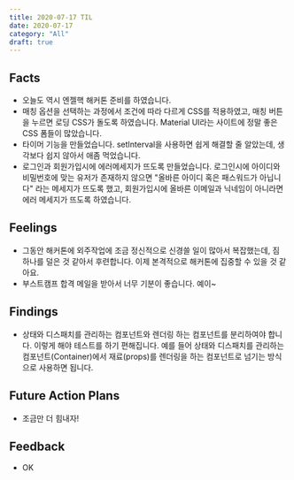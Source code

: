 ```yaml
---
title: 2020-07-17 TIL
date: 2020-07-17
category: "All"
draft: true
---
```


## Facts

- 오늘도 역시 엔젤핵 해커톤 준비를 하였습니다.
- 매칭 옵션을 선택하는 과정에서 조건에 따라 다르게 CSS를 적용하였고, 매칭 버튼을 누르면 로딩 CSS가 돌도록 하였습니다. Material UI라는 사이트에 정말 좋은 CSS 폼들이 많았습니다.
- 타이머 기능을 만들었습니다. setInterval을 사용하면 쉽게 해결할 줄 알았는데, 생각보다 쉽지 않아서 애좀 먹었습니다.
- 로그인과 회원가입시에 에러메세지가 뜨도록 만들었습니다. 로그인시에 아이디와 비밀번호에 맞는 유저가 존재하지 않으면 "올바른 아이디 혹은 패스워드가 아닙니다" 라는 메세지가 뜨도록 했고, 회원가입시에 올바른 이메일과 닉네임이 아니라면 에러 메세지가 뜨도록 하였습니다.

## Feelings

- 그동안 해커톤에 외주작업에 조금 정신적으로 신경쓸 일이 많아서 복잡했는데, 짐 하나를 덜은 것 같아서 후련합니다. 이제 본격적으로 해커톤에 집중할 수 있을 것 같아요.
- 부스트캠프 합격 메일을 받아서 너무 기분이 좋습니다. 예이~

## Findings

- 상태와 디스패치를 관리하는 컴포넌트와 렌더링 하는 컴포넌트를 분리하여야 합니다. 이렇게 해야 테스트를 하기 편해집니다. 예를 들어 상태와 디스패치를 관리하는 컴포넌트(Container)에서 재료(props)를 렌더링을 하는 컴포넌트로 넘기는 방식으로 사용하면 됩니다.

## Future Action Plans

- 조금만 더 힘내자!

## Feedback

- OK
